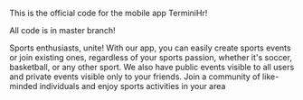 This is the official code for the mobile app TerminiHr!

All code is in master branch!

Sports enthusiasts, unite! With our app, you can easily create sports events or join existing ones, regardless of your sports passion, whether it's soccer, basketball, or any other sport. We also have public events visible to all users and private events visible only to your friends. Join a community of like-minded individuals and enjoy sports activities in your area


